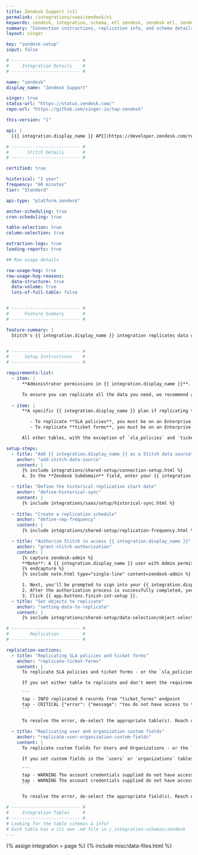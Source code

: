 ```yaml
---
title: Zendesk Support (v1)
permalink: /integrations/saas/zendesk/v1
keywords: zendesk, integration, schema, etl zendesk, zendesk etl, zendesk schema
summary: "Connection instructions, replication info, and schema details for Stitch's Zendesk Support integration."
layout: singer

key: "zendesk-setup"
input: false

# -------------------------- #
#     Integration Details    #
# -------------------------- #

name: "zendesk"
display_name: "Zendesk Support"

singer: true
status-url: "https://status.zendesk.com/"
repo-url: "https://github.com/singer-io/tap-zendesk"

this-version: "1"

api: |
  [{{ integration.display_name }} API](https://developer.zendesk.com/rest_api/docs/support/introduction){:target="new"}

# -------------------------- #
#       Stitch Details       #
# -------------------------- #

certified: true

historical: "1 year"
frequency: "60 minutes"
tier: "Standard"

api-type: "platform.zendesk"

anchor-scheduling: true
cron-scheduling: true

table-selection: true
column-selection: true

extraction-logs: true
loading-reports: true

## Row usage details

row-usage-hog: true
row-usage-hog-reasons:
  data-structure: true
  data-volume: true
  lots-of-full-table: false


# -------------------------- #
#      Feature Summary       #
# -------------------------- #

feature-summary: |
  Stitch's {{ integration.display_name }} integration replicates data using the {{ integration.api | flatify | strip }}. Refer to the [Schema](#schema) section for a list of objects available for replication.


# -------------------------- #
#      Setup Instructions    #
# -------------------------- #

requirements-list:
  - item: |
      **Administrator permissions in {{ integration.display_name }}**. Some data types in {{ integration.display_name }} may only be accessed with Admin permissions. For example: To replicate ticket metric or tag data, {{ integration.display_name }}'s API requires a user with Admin permissions.

      To ensure you can replicate all the data you need, we recommend a user with Admin permissions set up the integration.
      
  - item: |
      **A specific {{ integration.display_name }} plan if replicating ticket forms or SLA policies:**

         - To replicate **SLA policies**, you must be on an Enterprise or Professional {{ integration.display_name }} plan.
         - To replicate **ticket forms**, you must be on an Enterprise {{ integration.display_name }} plan, or a Professional {{ integration.display_name }} plan with the ticket forms add-on.

      All other tables, with the exception of `sla_policies` and `ticket_forms` will be available for replication even if you aren't on either of these {{ integration.display_name }} plans.

setup-steps:
  - title: "Add {{ integration.display_name }} as a Stitch data source"
    anchor: "add-stitch-data-source"
    content: |
      {% include integrations/shared-setup/connection-setup.html %}
      4. In the **Zendesk Subdomain** field, enter your {{ integration.display_name }} site prefix. For example: For `stitchdata.zendesk.com`, only `stitchdata` would be entered into this field.

  - title: "Define the historical replication start date"
    anchor: "define-historical-sync"
    content: |
      {% include integrations/saas/setup/historical-sync.html %}
  
  - title: "Create a replication schedule"
    anchor: "define-rep-frequency"
    content: |
      {% include integrations/shared-setup/replication-frequency.html %}

  - title: "Authorize Stitch to access {{ integration.display_name }}"
    anchor: "grant-stitch-authorization"
    content: |
      {% capture zendesk-admin %}
      **Note**: A {{ integration.display_name }} user with Admin permissions must complete this step.
      {% endcapture %}
      {% include note.html type="single-line" content=zendesk-admin %}

      1. Next, you'll be prompted to sign into your {{ integration.display_name }} account.
      2. After the authorization process is successfully completed, you'll be directed back to Stitch.
      3. Click {{ app.buttons.finish-int-setup }}.
  - title: "Set objects to replicate"
    anchor: "setting-data-to-replicate"
    content: |
      {% include integrations/shared-setup/data-selection/object-selection.html %}

# -------------------------- #
#        Replication         #
# -------------------------- #

replication-sections:
  - title: "Replicating SLA policies and ticket forms"
    anchor: "replicate-ticket-forms"
    content: |
      To replicate SLA policies and ticket forms - or the `sla_policies` and `ticket_forms` tables - you need to be on an Enterprise or Professional {{ integration.display_name }} plan. [To replicate `ticket_forms` on a Professional plan](https://support.zendesk.com/hc/en-us/articles/203661616-Creating-ticket-forms-to-support-multiple-request-types-Professional-add-on-and-Enterprise-){:target="_blank"}, you'll also need to have the ticket forms add-on enabled in your {{ integration.display_name }} account.

      If you set either table to replicate and don't meet the requirements listed above, an error similar to the following will surface in the integration's [Extraction Logs]({{ link.replication.extraction-logs | prepend: site.baseurl }}):

      ```
      tap - INFO replicated 0 records from "ticket_forms" endpoint
      tap - CRITICAL {"error": {"message": "You do not have access to this page. Please contact the account owner of this help desk for further help.", "title": "Forbidden"}}
      ```

      To resolve the error, de-select the appropriate table(s). Reach out to Zendesk if you have questions about your Zendesk plan.
      
  - title: "Replicating user and organization custom fields"
    anchor: "replicate-user-organization-custom-fields"
    content: |
      To replicate custom fields for Users and Organizations - or the `users` and `organizations` tables - [you need to be on an Enterprise, Professional, or Team Zendesk plan](https://support.zendesk.com/hc/en-us/articles/203662066-Adding-custom-fields-to-users){:target="_blank"}.

      If you set custom fields in the `users` or `organizations` tables to replicate and don't meet the requirements listed above, an error similar to the following will surface in the integration's [Extraction Logs]({{ link.replication.extraction-logs | prepend: site.baseurl }}):

      ```
      tap - WARNING The account credentials supplied do not have access to `organizations` custom fields.
      tap - WARNING The account credentials supplied do not have access to `users` custom fields.
      ```

      To resolve the error, de-select the appropriate field(s). Reach out to Zendesk if you have questions about your Zendesk plan.

# -------------------------- #
#     Integration Tables     #
# -------------------------- #
# Looking for the table schemas & info?
# Each table has a its own .md file in /_integration-schemas/zendesk
---
```

{% assign integration = page %}
{% include misc/data-files.html %}
